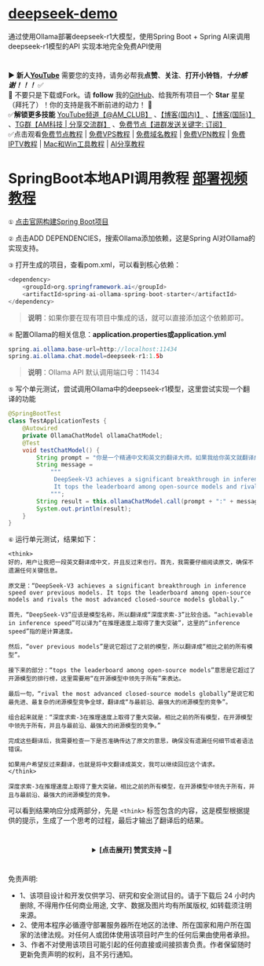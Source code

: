 # [deepseek-demo](https://github.com/amclubs/deepseek-demo)
通过使用Ollama部署deepseek-r1大模型，使用Spring Boot + Spring AI来调用deepseek-r1模型的API 实现本地完全免费API使用

#
▶️ **新人[YouTube](https://youtube.com/@AM_CLUB?sub_confirmation=1)** 需要您的支持，请务必帮我**点赞**、**关注**、**打开小铃铛**，***十分感谢！！！*** ✅
</br>🎁 不要只是下载或Fork。请 **follow** 我的[GitHub](https://github.com/amclubs)、给我所有项目一个 **Star** 星星（拜托了）！你的支持是我不断前进的动力！ 💖
</br>✅**解锁更多技能** [YouTube频道【@AM_CLUB】](https://youtube.com/@AM_CLUB?sub_confirmation=1) 、[【博客(国内)】](https://amclubss.com) 、[【博客(国际)】](https://amclubs.blogspot.com) 、[TG群【AM科技 | 分享交流群】](https://t.me/AM_CLUBS) 、[免费节点【进群发送关键字: 订阅】](https://t.me/AM_CLUBS)
</br>✅点击观看[免费节点教程](https://www.youtube.com/playlist?list=PLGVQi7TjHKXbrY0Pk8gm3T7m8MZ-InquF) | [免费VPS教程](https://www.youtube.com/playlist?list=PLGVQi7TjHKXaVlrHP9Du61CaEThYCQaiY) | [免费域名教程](https://www.youtube.com/playlist?list=PLGVQi7TjHKXZGODTvB8DEervrmHANQ1AR) | [免费VPN教程](https://www.youtube.com/playlist?list=PLGVQi7TjHKXY7V2JF-ShRSVwGANlZULdk) | [免费IPTV教程](https://www.youtube.com/playlist?list=PLGVQi7TjHKXbkozDYVsDRJhbnNaEOC76w) | [Mac和Win工具教程](https://www.youtube.com/playlist?list=PLGVQi7TjHKXYBWu65yP8E08HxAu9LbCWm) | [AI分享教程](https://www.youtube.com/playlist?list=PLGVQi7TjHKXaodkM-mS-2Nwggwc5wRjqY)

# SpringBoot本地API调用教程 [部署视频教程](https://www.youtube.com/watch?v=McEejsVveTs&t=452s)

`①` [点击官网构建Spring Boot项目](https://start.spring.io)

`②` 点击ADD DEPENDENCIES，搜索Ollama添加依赖，这是Spring AI对Ollama的实现支持。

`③` 打开生成的项目，查看pom.xml，可以看到核心依赖：
```java
<dependency>
	<groupId>org.springframework.ai</groupId>
	<artifactId>spring-ai-ollama-spring-boot-starter</artifactId>
</dependency>
```
> **说明**：如果你要在现有项目中集成的话，就可以直接添加这个依赖即可。

`④` 配置Ollama的相关信息：**application.properties或application.yml**
```java
spring.ai.ollama.base-url=http://localhost:11434
spring.ai.ollama.chat.model=deepseek-r1:1.5b
```
> **说明**：Ollama API 默认调用端口号：11434

`⑤` 写个单元测试，尝试调用Ollama中的deepseek-r1模型，这里尝试实现一个翻译的功能
```java
@SpringBootTest
class TestApplicationTests {
	@Autowired
	private OllamaChatModel ollamaChatModel;
	@Test
	void testChatModel() {
		String prompt = "你是一个精通中文和英文的翻译大师。如果我给你英文就翻译成中文，给你中文就翻译成英文。";
		String message =
			"""	
			 DeepSeek-V3 achieves a significant breakthrough in inference speed over previous models.
			 It tops the leaderboard among open-source models and rivals the most advanced closed-source models globally.	
			""";
		String result = this.ollamaChatModel.call(prompt + ":" + message);
		System.out.println(result);
	}
}
```
`⑥` 运行单元测试，结果如下：
```
<think>
好的，用户让我把一段英文翻译成中文，并且反过来也行。首先，我需要仔细阅读原文，确保不遗漏任何关键信息。

原文是：“DeepSeek-V3 achieves a significant breakthrough in inference speed over previous models. It tops the leaderboard among open-source models and rivals the most advanced closed-source models globally.”

首先，“DeepSeek-V3”应该是模型名称，所以翻译成“深度求索-3”比较合适。“achievable in inference speed”可以译为“在推理速度上取得了重大突破”，这里的“inference speed”指的是计算速度。

然后，“over previous models”是说它超过了之前的模型，所以翻译成“相比之前的所有模型”。

接下来的部分：“tops the leaderboard among open-source models”意思是它超过了开源模型的排行榜，这里需要用“在开源模型中领先于所有”来表达。

最后一句，“rival the most advanced closed-source models globally”是说它和最先进、最复杂的闭源模型竞争全球，翻译成“与最前沿、最强大的闭源模型的竞争”。

组合起来就是：“深度求索-3在推理速度上取得了重大突破。相比之前的所有模型，在开源模型中领先于所有，并且与最前沿、最强大的闭源模型的竞争。”

完成这些翻译后，我需要检查一下是否准确传达了原文的意思，确保没有遗漏任何细节或者语法错误。

如果用户希望反过来翻译，也就是将中文翻译成英文，我可以继续回应这个请求。
</think>

深度求索-3在推理速度上取得了重大突破。相比之前的所有模型，在开源模型中领先于所有，并且与最前沿、最强大的闭源模型的竞争。
```
可以看到结果响应分成两部分，先是 `<think>` 标签包含的内容，这是模型根据提供的提示，生成了一个思考的过程，最后才输出了翻译后的结果。

 # 
<center>
<details><summary><strong> [点击展开] 赞赏支持 ~🧧</strong></summary>
*我非常感谢您的赞赏和支持，它们将极大地激励我继续创新，持续产生有价值的工作。*

- **USDT-TRC20:** `TWTxUyay6QJN3K4fs4kvJTT8Zfa2mWTwDD`
- **TRX-TRC20:** `TWTxUyay6QJN3K4fs4kvJTT8Zfa2mWTwDD`

<div align="center"> 
  <img src="https://github.com/user-attachments/assets/e6cdc42a-6374-4722-b833-601738f72196" width="200"></br> 
  TRC10/TRC20扫码支付 
</div> 
</details>
</center>

 #
 免责声明:
 - 1、该项目设计和开发仅供学习、研究和安全测试目的。请于下载后 24 小时内删除, 不得用作任何商业用途, 文字、数据及图片均有所属版权, 如转载须注明来源。
 - 2、使用本程序必循遵守部署服务器所在地区的法律、所在国家和用户所在国家的法律法规。对任何人或团体使用该项目时产生的任何后果由使用者承担。
 - 3、作者不对使用该项目可能引起的任何直接或间接损害负责。作者保留随时更新免责声明的权利，且不另行通知。
